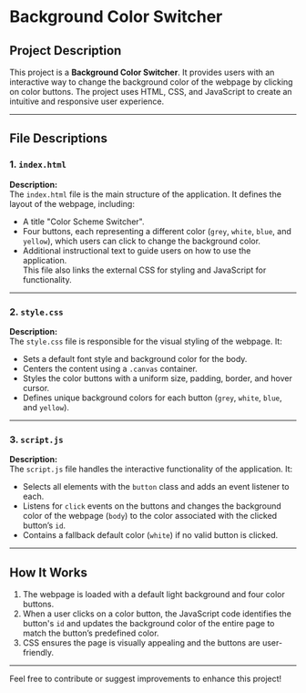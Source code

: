 # Background Color Switcher

## Project Description
This project is a **Background Color Switcher**. It provides users with an interactive way to change the background color of the webpage by clicking on color buttons. The project uses HTML, CSS, and JavaScript to create an intuitive and responsive user experience.

---

## File Descriptions

### 1. `index.html`
**Description:**  
The `index.html` file is the main structure of the application. It defines the layout of the webpage, including:  
- A title "Color Scheme Switcher".  
- Four buttons, each representing a different color (`grey`, `white`, `blue`, and `yellow`), which users can click to change the background color.  
- Additional instructional text to guide users on how to use the application.  
This file also links the external CSS for styling and JavaScript for functionality.

---

### 2. `style.css`
**Description:**  
The `style.css` file is responsible for the visual styling of the webpage. It:  
- Sets a default font style and background color for the body.  
- Centers the content using a `.canvas` container.  
- Styles the color buttons with a uniform size, padding, border, and hover cursor.  
- Defines unique background colors for each button (`grey`, `white`, `blue`, and `yellow`).

---

### 3. `script.js`
**Description:**  
The `script.js` file handles the interactive functionality of the application. It:  
- Selects all elements with the `button` class and adds an event listener to each.  
- Listens for `click` events on the buttons and changes the background color of the webpage (`body`) to the color associated with the clicked button’s `id`.  
- Contains a fallback default color (`white`) if no valid button is clicked.

---

## How It Works
1. The webpage is loaded with a default light background and four color buttons.
2. When a user clicks on a color button, the JavaScript code identifies the button's `id` and updates the background color of the entire page to match the button’s predefined color.
3. CSS ensures the page is visually appealing and the buttons are user-friendly.

---

Feel free to contribute or suggest improvements to enhance this project!
